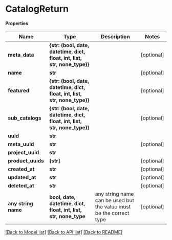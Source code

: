 # CatalogReturn

#### Properties
Name | Type | Description | Notes
------------ | ------------- | ------------- | -------------
**meta_data** | **{str: (bool, date, datetime, dict, float, int, list, str, none_type)}** |  | [optional] 
**name** | **str** |  | [optional] 
**featured** | **{str: (bool, date, datetime, dict, float, int, list, str, none_type)}** |  | [optional] 
**sub_catalogs** | **{str: (bool, date, datetime, dict, float, int, list, str, none_type)}** |  | [optional] 
**uuid** | **str** |  | 
**meta_uuid** | **str** |  | [optional] 
**project_uuid** | **str** |  | 
**product_uuids** | **[str]** |  | [optional] 
**created_at** | **str** |  | [optional] 
**updated_at** | **str** |  | [optional] 
**deleted_at** | **str** |  | [optional] 
**any string name** | **bool, date, datetime, dict, float, int, list, str, none_type** | any string name can be used but the value must be the correct type | [optional]

[[Back to Model list]](../README.md#documentation-for-models) [[Back to API list]](../README.md#documentation-for-api-endpoints) [[Back to README]](../README.md)

